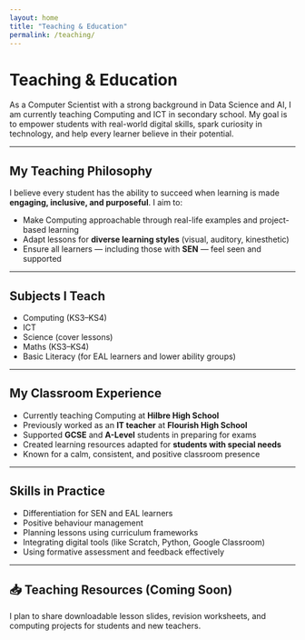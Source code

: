 ```yaml
---
layout: home
title: "Teaching & Education"
permalink: /teaching/
---
```


#  Teaching & Education

As a Computer Scientist with a strong background in Data Science and AI, I am currently teaching Computing and ICT in secondary school. My goal is to empower students with real-world digital skills, spark curiosity in technology, and help every learner believe in their potential.

---

##  My Teaching Philosophy

I believe every student has the ability to succeed when learning is made **engaging, inclusive, and purposeful**. I aim to:
- Make Computing approachable through real-life examples and project-based learning
- Adapt lessons for **diverse learning styles** (visual, auditory, kinesthetic)
- Ensure all learners — including those with **SEN** — feel seen and supported

---

##  Subjects I Teach

- Computing (KS3–KS4)
- ICT
- Science (cover lessons)
- Maths (KS3–KS4)
- Basic Literacy (for EAL learners and lower ability groups)

---

##  My Classroom Experience

- Currently teaching Computing at **Hilbre High School**
- Previously worked as an **IT teacher** at **Flourish High School**
- Supported **GCSE** and **A-Level** students in preparing for exams
- Created learning resources adapted for **students with special needs**
- Known for a calm, consistent, and positive classroom presence

---

##  Skills in Practice

- Differentiation for SEN and EAL learners
- Positive behaviour management
- Planning lessons using curriculum frameworks
- Integrating digital tools (like Scratch, Python, Google Classroom)
- Using formative assessment and feedback effectively

---

## 📥 Teaching Resources (Coming Soon)
I plan to share downloadable lesson slides, revision worksheets, and computing projects for students and new teachers.

